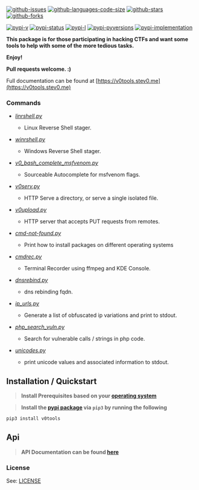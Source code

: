 [![github-issues](https://img.shields.io/github/issues/shollingsworth/v0tools?style=plastic "github-issues")](https://github.com/shollingsworth/v0tools/issues) [![github-languages-code-size](https://img.shields.io/github/languages/code-size/shollingsworth/v0tools?style=plastic "github-languages-code-size")](https://github.com/shollingsworth/v0tools) [![github-stars](https://img.shields.io/github/stars/shollingsworth/v0tools?style=plastic "github-stars")](https://github.com/shollingsworth/v0tools/stargazers) [![github-forks](https://img.shields.io/github/forks/shollingsworth/v0tools?style=plastic "github-forks")](https://github.com/shollingsworth/v0tools/network/members) 

[![pypi-v](https://img.shields.io/pypi/v/v0tools?style=plastic "pypi-v")](https://pypi.org/project/v0tools) [![pypi-status](https://img.shields.io/pypi/status/v0tools?style=plastic "pypi-status")](https://pypi.org/project/v0tools) [![pypi-l](https://img.shields.io/pypi/l/v0tools?style=plastic "pypi-l")](https://pypi.org/project/v0tools) [![pypi-pyversions](https://img.shields.io/pypi/pyversions/v0tools?style=plastic "pypi-pyversions")](https://pypi.org/project/v0tools) [![pypi-implementation](https://img.shields.io/pypi/implementation/v0tools?style=plastic "pypi-implementation")](https://pypi.org/project/v0tools) 

**This package is for those participating in hacking CTFs and want some tools to help with some of the more tedious tasks.**

**Enjoy!**

**Pull requests welcome. :)**



Full documentation can be found at [https://v0tools.stev0.me](https://v0tools.stev0.me)

### Commands

* *[linrshell.py](https://v0tools.stev0.me/commands/linrshell/)*
    * Linux Reverse Shell stager.

* *[winrshell.py](https://v0tools.stev0.me/commands/winrshell/)*
    * Windows Reverse Shell stager.

* *[v0_bash_complete_msfvenom.py](https://v0tools.stev0.me/commands/v0_bash_complete_msfvenom/)*
    * Sourceable Autocomplete for msfvenom flags.

* *[v0serv.py](https://v0tools.stev0.me/commands/v0serv/)*
    * HTTP Serve a directory, or serve a single isolated file.

* *[v0upload.py](https://v0tools.stev0.me/commands/v0upload/)*
    * HTTP server that accepts PUT requests from remotes.

* *[cmd-not-found.py](https://v0tools.stev0.me/commands/cmd-not-found/)*
    * Print how to install packages on different operating systems

* *[cmdrec.py](https://v0tools.stev0.me/commands/cmdrec/)*
    * Terminal Recorder using ffmpeg and KDE Console.

* *[dnsrebind.py](https://v0tools.stev0.me/commands/dnsrebind/)*
    * dns rebinding fqdn.

* *[ip_urls.py](https://v0tools.stev0.me/commands/ip_urls/)*
    * Generate a list of obfuscated ip variations and print to stdout.

* *[php_search_vuln.py](https://v0tools.stev0.me/commands/php_search_vuln/)*
    * Search for vulnerable calls / strings in php code.

* *[unicodes.py](https://v0tools.stev0.me/commands/unicodes/)*
    * print unicode values and associated information to stdout.


## Installation / Quickstart

> **Install Prerequisites based on your [operating system](https://v0tools.stev0.me/sys_prerequisites/)**

> **Install the [pypi package](https://pypi.org/project/v0tools/) via `pip3` by running the following**

```bash
pip3 install v0tools
```

## Api

> **API Documentation can be found [here](https://v0tools.stev0.me/api)**

### License
See: [LICENSE](./LICENSE)

